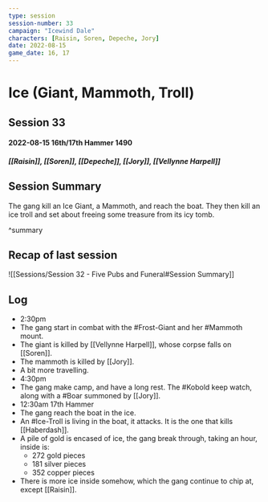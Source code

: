 ```yaml
---
type: session
session-number: 33
campaign: "Icewind Dale"
characters: [Raisin, Soren, Depeche, Jory]
date: 2022-08-15
game_date: 16, 17
---
```


# Ice (Giant, Mammoth, Troll)
## Session 33
#### 2022-08-15 16th/17th Hammer 1490 
##### [[Raisin]], [[Soren]], [[Depeche]], [[Jory]], [[Vellynne Harpell]]

## Session Summary
The gang kill an Ice Giant, a Mammoth, and reach the boat. They then kill an ice troll and set about freeing some treasure from its icy tomb.

^summary

## Recap of last session
![[Sessions/Session 32 - Five Pubs and Funeral#Session Summary]]

## Log
- 2:30pm
- The gang start in combat with the #Frost-Giant and her #Mammoth mount.
- The giant is killed by [[Vellynne Harpell]], whose corpse falls on [[Soren]].
- The mammoth is killed by [[Jory]].
- A bit more travelling. 
- 4:30pm
- The gang make camp, and have a long rest. The #Kobold keep watch, along with a #Boar summoned by [[Jory]].
- 12:30am 17th Hammer
- The gang reach the boat in the ice.
- An #Ice-Troll is living in the boat, it attacks. It is the one that kills [[Haberdash]]. 
- A pile of gold is encased of ice, the gang break through, taking an hour, inside is:
	- 272 gold pieces
	- 181 silver pieces
	- 352 copper pieces
- There is more ice inside somehow, which the gang continue to chip at, except [[Raisin]].

